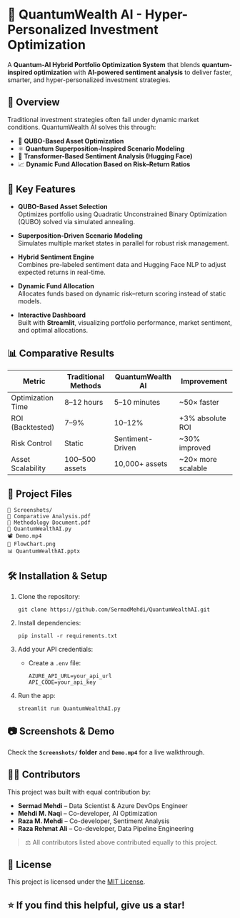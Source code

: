 # 🌌 QuantumWealth AI - Hyper-Personalized Investment Optimization

A **Quantum-AI Hybrid Portfolio Optimization System** that blends **quantum-inspired optimization** with **AI-powered sentiment analysis** to deliver faster, smarter, and hyper-personalized investment strategies.

## 🧠 Overview

Traditional investment strategies often fail under dynamic market conditions. QuantumWealth AI solves this through:

- 🧮 **QUBO-Based Asset Optimization**
- ⚛ **Quantum Superposition-Inspired Scenario Modeling**
- 🤖 **Transformer-Based Sentiment Analysis (Hugging Face)**
- 📈 **Dynamic Fund Allocation Based on Risk–Return Ratios**

## 🚀 Key Features

- **QUBO-Based Asset Selection**  
  Optimizes portfolio using Quadratic Unconstrained Binary Optimization (QUBO) solved via simulated annealing.

- **Superposition-Driven Scenario Modeling**  
  Simulates multiple market states in parallel for robust risk management.

- **Hybrid Sentiment Engine**  
  Combines pre-labeled sentiment data and Hugging Face NLP to adjust expected returns in real-time.

- **Dynamic Fund Allocation**  
  Allocates funds based on dynamic risk–return scoring instead of static models.

- **Interactive Dashboard**  
  Built with **Streamlit**, visualizing portfolio performance, market sentiment, and optimal allocations.

## 📊 Comparative Results

| Metric              | Traditional Methods | QuantumWealth AI | Improvement        |
|---------------------|---------------------|------------------|--------------------|
| Optimization Time   | 8–12 hours          | 5–10 minutes     | ~50× faster        |
| ROI (Backtested)    | 7–9%                | 10–12%           | +3% absolute ROI   |
| Risk Control        | Static              | Sentiment-Driven | ~30% improved      |
| Asset Scalability   | 100–500 assets      | 10,000+ assets   | ~20× more scalable |

## 📂 Project Files

```
📁 Screenshots/
📄 Comparative Analysis.pdf
📄 Methodology Document.pdf
📄 QuantumWealthAI.py
📽 Demo.mp4
🧠 FlowChart.png
📊 QuantumWealthAI.pptx
```

## 🛠 Installation & Setup

1. Clone the repository:
   ```
   git clone https://github.com/SermadMehdi/QuantumWealthAI.git
   ```

2. Install dependencies:
   ```
   pip install -r requirements.txt
   ```

3. Add your API credentials:
   - Create a `.env` file:
     ```
     AZURE_API_URL=your_api_url
     API_CODE=your_api_key
     ```

4. Run the app:
   ```
   streamlit run QuantumWealthAI.py
   ```

## 📷 Screenshots & Demo

Check the **`Screenshots/` folder** and **`Demo.mp4`** for a live walkthrough.

## 👨‍💻 Contributors

This project was built with equal contribution by:

- **Sermad Mehdi** – Data Scientist & Azure DevOps Engineer  
- **Mehdi M. Naqi** – Co-developer, AI Optimization  
- **Raza M. Mehdi** – Co-developer, Sentiment Analysis  
- **Raza Rehmat Ali** – Co-developer, Data Pipeline Engineering

> ⚖️ All contributors listed above contributed equally to this project.

## 📜 License

This project is licensed under the [MIT License](LICENSE).

## ⭐ If you find this helpful, give us a star!